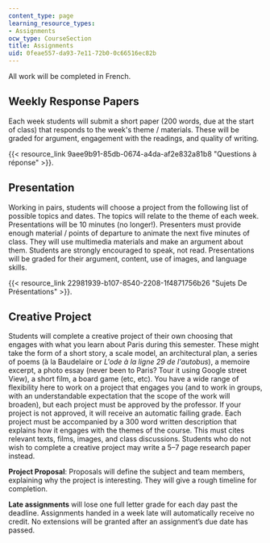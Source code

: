 ```yaml
---
content_type: page
learning_resource_types:
- Assignments
ocw_type: CourseSection
title: Assignments
uid: 0feae557-da93-7e11-72b0-0c66516ec82b
---
```


All work will be completed in French.

Weekly Response Papers
----------------------

Each week students will submit a short paper (200 words, due at the start of class) that responds to the week's theme / materials. These will be graded for argument, engagement with the readings, and quality of writing.

{{< resource_link 9aee9b91-85db-0674-a4da-af2e832a81b8 "Questions à réponse" >}}.

Presentation
------------

Working in pairs, students will choose a project from the following list of possible topics and dates. The topics will relate to the theme of each week. Presentations will be 10 minutes (no longer!). Presenters must provide enough material / points of departure to animate the next five minutes of class. They will use multimedia materials and make an argument about them. Students are strongly encouraged to speak, not read. Presentations will be graded for their argument, content, use of images, and language skills.

{{< resource_link 22981939-b107-8540-2208-1f4871756b26 "Sujets De Présentations" >}}.

Creative Project
----------------

Students will complete a creative project of their own choosing that engages with what you learn about Paris during this semester. These might take the form of a short story, a scale model, an architectural plan, a series of poems (à la Baudelaire or _L'ode à la ligne 29 de l'autobus_), a memoire excerpt, a photo essay (never been to Paris? Tour it using Google street View), a short film, a board game (etc, etc). You have a wide range of flexibility here to work on a project that engages you (and to work in groups, with an understandable expectation that the scope of the work will broaden), but each project must be approved by the professor. If your project is not approved, it will receive an automatic failing grade. Each project must be accompanied by a 300 word written description that explains how it engages with the themes of the course. This must cites relevant texts, films, images, and class discussions. Students who do not wish to complete a creative project may write a 5–7 page research paper instead.

**Project Proposal**: Proposals will define the subject and team members, explaining why the project is interesting. They will give a rough timeline for completion.

**Late assignments** will lose one full letter grade for each day past the deadline. Assignments handed in a week late will automatically receive no credit. No extensions will be granted after an assignment’s due date has passed.